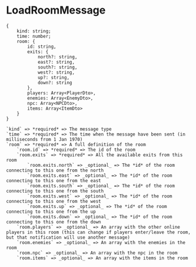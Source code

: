 # LoadRoomMessage

```
{
    kind: string;
    time: number;
    room: {
        id: string,
        exits: {
            north?: string,
            east?: string,
            south?: string,
            west?: string,
            up?: string,
            down?: string
        },
        players: Array<PlayerDto>,
        enemies: Array<EnemyDto>,
        npc: Array<NPCDto>,
        items: Array<ItemDto>
    }
}
```

    `kind` => *required* => The message type
    `time` => *required* => The time when the message have been sent (in milliseconds from 1 Jan 1970)
    `room` => *required* => A full definition of the room
        `room.id` => *required* => The id of the room
        `room.exits` => *required* => All the available exits from this room
            `room.exits.north` => _optional_ => The *id* of the room connecting to this one from the north
            `room.exits.east` => _optional_ => The *id* of the room connecting to this one from the east
            `room.exits.south` => _optional_ => The *id* of the room connecting to this one from the south
            `room.exits.west` => _optional_ => The *id* of the room connecting to this one from the west
            `room.exits.up` => _optional_ => The *id* of the room connecting to this one from the up
            `room.exits.down` => _optional_ => The *id* of the room connecting to this one from the down
        `room.players` => _optional_ => An array with the other online players in this room (this can change if players enter/leave the room, but that notification will use another message)
        `room.enemies` => _optional_ => An array with the enemies in the room
        `room.npc` => _optional_ => An array with the npc in the room
        `room.items` => _optional_ => An array with the items in the room